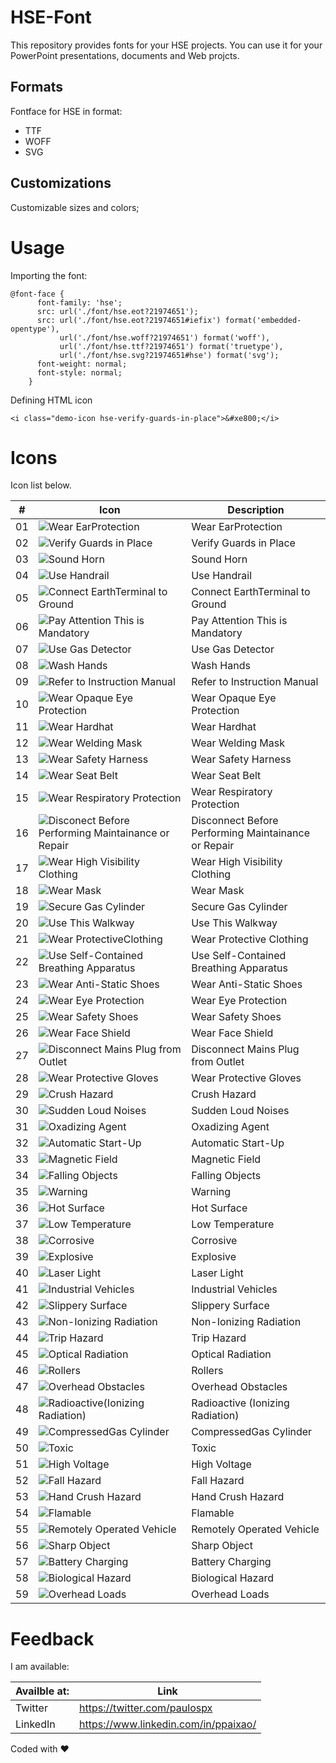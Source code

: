 # HSE-Font

This repository provides fonts for your HSE projects. You can use it for your PowerPoint presentations, documents and Web projcts.


## Formats 
Fontface for HSE in format:
- TTF
- WOFF
- SVG

## Customizations 

Customizable sizes and colors;


# Usage

Importing the font:

	@font-face {
		  font-family: 'hse';
		  src: url('./font/hse.eot?21974651');
		  src: url('./font/hse.eot?21974651#iefix') format('embedded-opentype'),
			   url('./font/hse.woff?21974651') format('woff'),
			   url('./font/hse.ttf?21974651') format('truetype'),
			   url('./font/hse.svg?21974651#hse') format('svg');
		  font-weight: normal;
		  font-style: normal;
		}

Defining HTML icon

	<i class="demo-icon hse-verify-guards-in-place">&#xe800;</i>	


# Icons

Icon list below.

| # | Icon | Description |
|--------|--------|--------|
|01| ![Wear EarProtection](hse_svg/file28.svg) | Wear EarProtection 
|02| ![Verify Guards in Place](hse_svg/file01.svg) | Verify Guards in Place 
|03| ![Sound Horn](hse_svg/file02.svg) | Sound Horn 
|04| ![Use Handrail](hse_svg/file03.svg) | Use Handrail 
|05| ![Connect EarthTerminal to Ground](hse_svg/file04.svg) | Connect EarthTerminal to Ground 
|06| ![Pay Attention This is Mandatory](hse_svg/file06.svg) | Pay Attention This is Mandatory 
|07| ![Use Gas Detector](hse_svg/file07.svg) | Use Gas Detector 
|08| ![Wash Hands](hse_svg/file08.svg) | Wash Hands 
|09| ![Refer to Instruction Manual](hse_svg/file09.svg) | Refer to Instruction Manual 
|10| ![Wear Opaque Eye Protection](hse_svg/file10.svg) | Wear Opaque Eye Protection 
|11| ![Wear Hardhat](hse_svg/file11.svg) | Wear Hardhat 
|12| ![Wear Welding Mask](hse_svg/file13.svg) | Wear Welding Mask 
|13| ![Wear Safety Harness](hse_svg/file14.svg) | Wear Safety Harness 
|14| ![Wear Seat Belt](hse_svg/file15.svg) | Wear Seat Belt 
|15| ![Wear Respiratory Protection](hse_svg/file16.svg) | Wear Respiratory Protection  
|16| ![Disconect Before Performing Maintainance or Repair](hse_svg/file17.svg) | Disconnect Before Performing Maintainance or Repair 
|17| ![Wear High Visibility Clothing](hse_svg/file18.svg) | Wear High Visibility Clothing  
|18| ![Wear Mask](hse_svg/file19.svg) | Wear Mask  
|19| ![Secure Gas Cylinder](hse_svg/file20.svg) | Secure Gas Cylinder  
|20| ![Use This Walkway ](hse_svg/file21.svg) | Use This Walkway  
|21| ![Wear ProtectiveClothing](hse_svg/file22.svg) | Wear Protective Clothing  
|22| ![Use Self-Contained Breathing Apparatus](hse_svg/file23.svg) | Use Self-Contained Breathing Apparatus  
|23| ![Wear Anti-Static Shoes](hse_svg/file24.svg) | Wear Anti-Static Shoes 
|24| ![Wear Eye Protection](hse_svg/file25.svg) | Wear Eye Protection  
|25| ![Wear Safety Shoes](hse_svg/file26.svg) | Wear Safety Shoes  
|26| ![Wear Face Shield](hse_svg/file27.svg) | Wear Face Shield  
|27| ![Disconnect Mains Plug from Outlet](hse_svg/file12.svg) | Disconnect Mains Plug from Outlet 
|28| ![Wear Protective Gloves](hse_svg/file30.svg) | Wear Protective Gloves 
|29| ![Crush Hazard](hse_svg/sign01.svg) | Crush Hazard
|30| ![Sudden Loud Noises](hse_svg/sign02.svg) | Sudden Loud Noises
|31| ![Oxadizing Agent](hse_svg/sign03.svg) | Oxadizing Agent
|32| ![Automatic Start-Up](hse_svg/sign04.svg) | Automatic Start-Up
|33| ![Magnetic Field](hse_svg/sign05.svg) | Magnetic Field
|34| ![Falling Objects](hse_svg/sign06.svg) | Falling Objects
|35| ![Warning](hse_svg/sign07.svg) | Warning
|36| ![Hot Surface](hse_svg/sign08.svg) | Hot Surface
|37| ![Low Temperature](hse_svg/sign09.svg) | Low Temperature
|38| ![Corrosive](hse_svg/sign10.svg) | Corrosive
|39| ![Explosive](hse_svg/sign11.svg) | Explosive
|40| ![Laser Light](hse_svg/sign12.svg) | Laser Light
|41| ![Industrial Vehicles](hse_svg/sign13.svg) | Industrial Vehicles
|42| ![Slippery Surface](hse_svg/sign14.svg) | Slippery Surface
|43| ![Non-Ionizing Radiation](hse_svg/sign15.svg) | Non-Ionizing Radiation
|44| ![Trip Hazard](hse_svg/sign16.svg) | Trip Hazard
|45| ![Optical Radiation](hse_svg/sign17.svg) | Optical Radiation
|46| ![Rollers](hse_svg/sign18.svg) | Rollers
|47| ![Overhead Obstacles](hse_svg/sign19.svg) | Overhead Obstacles
|48| ![Radioactive(Ionizing Radiation)](hse_svg/sign20.svg) | Radioactive (Ionizing Radiation)
|49| ![CompressedGas Cylinder](hse_svg/sign21.svg) | CompressedGas Cylinder
|50| ![Toxic](hse_svg/sign22.svg) | Toxic
|51| ![High Voltage](hse_svg/sign23.svg) | High Voltage
|52| ![Fall Hazard](hse_svg/sign24.svg) | Fall Hazard
|53| ![Hand Crush Hazard](hse_svg/sign25.svg) | Hand Crush Hazard
|54| ![Flamable](hse_svg/sign26.svg) | Flamable
|55| ![Remotely Operated Vehicle](hse_svg/sign27.svg) | Remotely Operated Vehicle
|56| ![Sharp Object](hse_svg/sign28.svg) | Sharp Object
|57| ![Battery Charging](hse_svg/sign29.svg) | Battery Charging
|58| ![Biological Hazard](hse_svg/sign30.svg) | Biological Hazard
|59| ![Overhead Loads](hse_svg/sign31.svg) | Overhead Loads

# Feedback 

I am available:

| Availble at: | Link                                 |
| ------------ | ------------------------------------ |
| Twitter      | https://twitter.com/paulospx         |
| LinkedIn     | https://www.linkedin.com/in/ppaixao/ |

Coded with ❤

